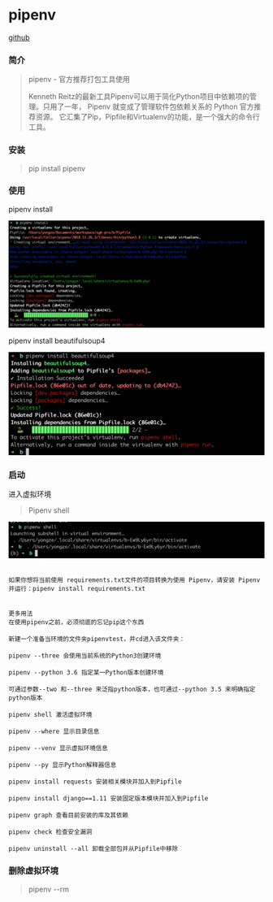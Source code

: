 # pipenv

[github](https://github.com/pypa/pipenv)

### 简介

>pipenv - 官方推荐打包工具使用
>
>Kenneth Reitz的最新工具Pipenv可以用于简化Python项目中依赖项的管理。只用了一年， Pipenv 就变成了管理软件包依赖关系的 Python 官方推荐资源。 它汇集了Pip，Pipfile和Virtualenv的功能，是一个强大的命令行工具。

### 安装

> pip install pipenv

### 使用

pipenv install 

![image-20200302213431055](pipenv.assets/image-20200302213431055.png)

pipenv install beautifulsoup4

![image-20200302213435192](pipenv.assets/image-20200302213435192.png)



### 启动

进入虚拟环境

> Pipenv shell 

![image-20200302213715674](pipenv.assets/image-20200302213715674.png)

```

如果你想将当前使用 requirements.txt文件的项目转换为使用 Pipenv，请安装 Pipenv 并运行：pipenv install requirements.txt


更多用法
在使用pipenv之前，必须彻底的忘记pip这个东西

新建一个准备当环境的文件夹pipenvtest，并cd进入该文件夹：

pipenv --three 会使用当前系统的Python3创建环境

pipenv --python 3.6 指定某一Python版本创建环境

可通过参数--two 和--three 来泛指python版本，也可通过--python 3.5 来明确指定python版本

pipenv shell 激活虚拟环境

pipenv --where 显示目录信息

pipenv --venv 显示虚拟环境信息

pipenv --py 显示Python解释器信息

pipenv install requests 安装相关模块并加入到Pipfile

pipenv install django==1.11 安装固定版本模块并加入到Pipfile

pipenv graph 查看目前安装的库及其依赖

pipenv check 检查安全漏洞

pipenv uninstall --all 卸载全部包并从Pipfile中移除

```



### 删除虚拟环境

> pipenv --rm